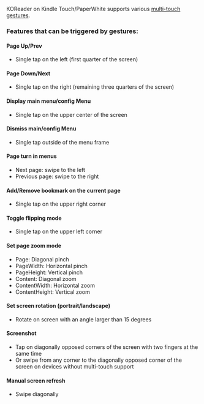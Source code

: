 KOReader on Kindle Touch/PaperWhite supports various [multi-touch gestures](http://en.wikipedia.org/wiki/Multi-touch#Multi-touch_gestures).

### Features that can be triggered by gestures:
#### Page Up/Prev
  * Single tap on the left (first quarter of the screen)

#### Page Down/Next
  * Single tap on the right (remaining three quarters of the screen)

#### Display main menu/config Menu
  * Single tap on the upper center of the screen

#### Dismiss main/config Menu
  * Single tap outside of the menu frame

#### Page turn in menus
  * Next page: swipe to the left
  * Previous page: swipe to the right

#### Add/Remove bookmark on the current page
  * Single tap on the upper right corner

#### Toggle flipping mode
  * Single tap on the upper left corner

#### Set page zoom mode
  * Page: Diagonal pinch
  * PageWidth: Horizontal pinch
  * PageHeight: Vertical pinch
  * Content: Diagonal zoom
  * ContentWidth: Horizontal zoom
  * ContentHeight: Vertical zoom

#### Set screen rotation (portrait/landscape)
  * Rotate on screen with an angle larger than 15 degrees

#### Screenshot
  * Tap on diagonally opposed corners of the screen with two fingers at the same time
  * Or swipe from any corner to the diagonally opposed corner of the screen on devices without multi-touch support

#### Manual screen refresh
  * Swipe diagonally